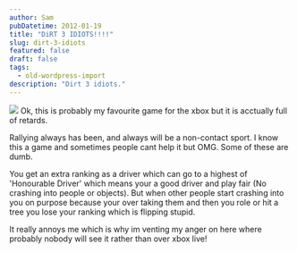 ```yaml
---
author: Sam
pubDatetime: 2012-01-19
title: "DiRT 3 IDIOTS!!!!"
slug: dirt-3-idiots
featured: false
draft: false
tags:
  - old-wordpress-import
description: "Dirt 3 idiots."
---
```


[![](https://blog.bonxy.net/wp-content/uploads/2012/01/DiRT-3.jpg)](http://bonxy.info/2012/01/19/dirt-3-idiots/dirt-3-2/)
Ok, this is probably my favourite game for the xbox but it is acctually full of retards.

Rallying always has been, and always will be a non-contact sport. I know this a game and sometimes people cant help it but OMG. Some of these are dumb.

You get an extra ranking as a driver which can go to a highest of 'Honourable Driver' which means your a good driver and play fair (No crashing into people or objects). But when other people start crashing into you on purpose because your over taking them and then you role or hit a tree you lose your ranking which is flipping stupid. 

It really annoys me which is why im venting my anger on here where probably nobody will see it rather than over xbox live!
